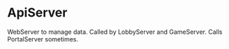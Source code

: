 ApiServer
=========

WebServer to manage data. Called by LobbyServer and GameServer. Calls PortalServer sometimes.
